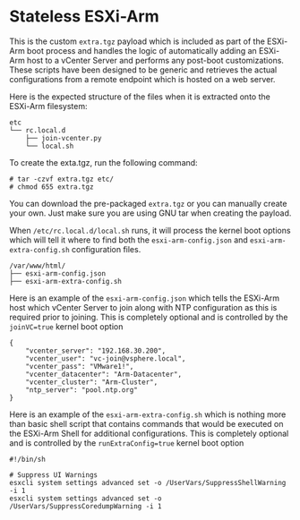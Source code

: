 # Stateless ESXi-Arm

This is the custom `extra.tgz` payload which is included as part of the ESXi-Arm boot process and handles the logic of automatically adding an ESXi-Arm host to a vCenter Server and performs any post-boot customizations. These scripts have been designed to be generic and retrieves the actual configurations from a remote endpoint which is hosted on a web server.

Here is the expected structure of the files when it is extracted onto the ESXi-Arm filesystem:

```console
etc
└── rc.local.d
    ├── join-vcenter.py
    └── local.sh
```

To create the exta.tgz, run the following command:

```console
# tar -czvf extra.tgz etc/
# chmod 655 extra.tgz
```

You can download the pre-packaged `extra.tgz` or you can manually create your own. Just make sure you are using GNU tar when creating the payload.

When `/etc/rc.local.d/local.sh` runs, it will process the kernel boot options which will tell it where to find both the `esxi-arm-config.json` and `esxi-arm-extra-config.sh` configuration files.

```console
/var/www/html/
├── esxi-arm-config.json
├── esxi-arm-extra-config.sh
```

Here is an example of the `esxi-arm-config.json` which tells the ESXi-Arm host which vCenter Server to join along with NTP configuration as this is required prior to joining. This is completely optional and is controlled by the `joinVC=true` kernel boot option

```
{
	"vcenter_server": "192.168.30.200",
	"vcenter_user": "vc-join@vsphere.local",
	"vcenter_pass": "VMware1!",
	"vcenter_datacenter": "Arm-Datacenter",
	"vcenter_cluster": "Arm-Cluster",
	"ntp_server": "pool.ntp.org"
}
```
Here is an example of the `esxi-arm-extra-config.sh` which is nothing more than basic shell script that contains commands that would be executed on the ESXi-Arm Shell for additional configurations. This is completely optional and is controlled by the `runExtraConfig=true` kernel boot option

```
#!/bin/sh

# Suppress UI Warnings
esxcli system settings advanced set -o /UserVars/SuppressShellWarning -i 1
esxcli system settings advanced set -o /UserVars/SuppressCoredumpWarning -i 1
```